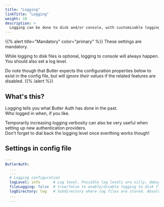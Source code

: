 ```yaml
---
title: "Logging"
linkTitle: "Logging"
weight: 10
description: >
  Logging can be done to disk and/or console, with customisable logging levels and location of log files.
---
```


{{% alert title="Mandatory" color="primary" %}}
These settings are mandatory.

While logging to disk files is optional, logging to console will always happen.  
You should also set a log level.

Do note though that Butler expects the configuration properties below to exist in the config file, but will *ignore their values* if the related features are disabled.
{{% /alert %}}

## What's this?

Logging tells you what Butler Auth has done in the past.  
Who logged in when, if you like.

Temporarily increasing logging verbosity can also be very useful when setting up new authentication providers.  
Don't forget to dial back the logging level once everthing works though!

## Settings in config file

```yaml
---
ButlerAuth:
  ...
  ...
  # Logging configuration
  logLevel: info      # Log level. Possible log levels are silly, debug, verbose, info, warn, error
  fileLogging: false  # true/false to enable/disable logging to disk file
  logDirectory: log   # Subdirectory where log files are stored. Absolute or relative path accepted.
  ...
  ...
```
